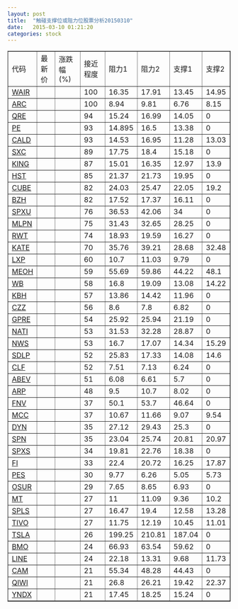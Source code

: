 ```yaml
---
layout: post
title:  "触碰支撑位或阻力位股票分析20150310"
date:   2015-03-10 01:21:20
categories: stock
---
```

<script type="text/javascript">
var stockList = []
stockList.push('gb_wair');
stockList.push('gb_arc');
stockList.push('gb_qre');
stockList.push('gb_pe');
stockList.push('gb_cald');
stockList.push('gb_sxc');
stockList.push('gb_king');
stockList.push('gb_hst');
stockList.push('gb_cube');
stockList.push('gb_bzh');
stockList.push('gb_spxu');
stockList.push('gb_mlpn');
stockList.push('gb_rwt');
stockList.push('gb_kate');
stockList.push('gb_lxp');
stockList.push('gb_meoh');
stockList.push('gb_wb');
stockList.push('gb_kbh');
stockList.push('gb_czz');
stockList.push('gb_gpre');
stockList.push('gb_nati');
stockList.push('gb_nws');
stockList.push('gb_sdlp');
stockList.push('gb_clf');
stockList.push('gb_abev');
stockList.push('gb_arp');
stockList.push('gb_fnv');
stockList.push('gb_mcc');
stockList.push('gb_dyn');
stockList.push('gb_spn');
stockList.push('gb_spxs');
stockList.push('gb_fi');
stockList.push('gb_pes');
stockList.push('gb_osur');
stockList.push('gb_mt');
stockList.push('gb_spls');
stockList.push('gb_tivo');
stockList.push('gb_tsla');
stockList.push('gb_bmo');
stockList.push('gb_line');
stockList.push('gb_cam');
stockList.push('gb_qiwi');
stockList.push('gb_yndx');
</script>
<table border="1">
 <tr>
 <td>代码</td>
 <td>最新价</td>
 <td>涨跌幅(%)</td>
 <td>接近程度</td>
 <td>阻力1</td>
 <td>阻力2</td>
 <td>支撑1</td>
 <td>支撑2</td>
</tr>
  <tr id="wair" class="green">
  <td><a href="http://stock.finance.sina.com.cn/usstock/quotes/WAIR.html" target="_blank">WAIR</a></td><td></td><td></td><td>100</td><td>16.35</td><td>17.91</td><td>13.45</td><td>14.95</td></tr>
  <tr id="arc" class="green">
  <td><a href="http://stock.finance.sina.com.cn/usstock/quotes/ARC.html" target="_blank">ARC</a></td><td></td><td></td><td>100</td><td>8.94</td><td>9.81</td><td>6.76</td><td>8.15</td></tr>
  <tr id="qre" class="red">
  <td><a href="http://stock.finance.sina.com.cn/usstock/quotes/QRE.html" target="_blank">QRE</a></td><td></td><td></td><td>94</td><td>15.24</td><td>16.99</td><td>14.05</td><td>0</td></tr>
  <tr id="pe" class="green">
  <td><a href="http://stock.finance.sina.com.cn/usstock/quotes/PE.html" target="_blank">PE</a></td><td></td><td></td><td>93</td><td>14.895</td><td>16.5</td><td>13.38</td><td>0</td></tr>
  <tr id="cald" class="green">
  <td><a href="http://stock.finance.sina.com.cn/usstock/quotes/CALD.html" target="_blank">CALD</a></td><td></td><td></td><td>93</td><td>14.53</td><td>16.95</td><td>11.28</td><td>13.03</td></tr>
  <tr id="sxc" class="red">
  <td><a href="http://stock.finance.sina.com.cn/usstock/quotes/SXC.html" target="_blank">SXC</a></td><td></td><td></td><td>89</td><td>17.75</td><td>18.4</td><td>15.18</td><td>0</td></tr>
  <tr id="king" class="red">
  <td><a href="http://stock.finance.sina.com.cn/usstock/quotes/KING.html" target="_blank">KING</a></td><td></td><td></td><td>87</td><td>15.01</td><td>16.35</td><td>12.97</td><td>13.9</td></tr>
  <tr id="hst" class="green">
  <td><a href="http://stock.finance.sina.com.cn/usstock/quotes/HST.html" target="_blank">HST</a></td><td></td><td></td><td>85</td><td>21.37</td><td>21.73</td><td>19.95</td><td>0</td></tr>
  <tr id="cube" class="green">
  <td><a href="http://stock.finance.sina.com.cn/usstock/quotes/CUBE.html" target="_blank">CUBE</a></td><td></td><td></td><td>82</td><td>24.03</td><td>25.47</td><td>22.05</td><td>19.2</td></tr>
  <tr id="bzh" class="green">
  <td><a href="http://stock.finance.sina.com.cn/usstock/quotes/BZH.html" target="_blank">BZH</a></td><td></td><td></td><td>82</td><td>17.52</td><td>17.37</td><td>16.11</td><td>0</td></tr>
  <tr id="spxu" class="red">
  <td><a href="http://stock.finance.sina.com.cn/usstock/quotes/SPXU.html" target="_blank">SPXU</a></td><td></td><td></td><td>76</td><td>36.53</td><td>42.06</td><td>34</td><td>0</td></tr>
  <tr id="mlpn" class="red">
  <td><a href="http://stock.finance.sina.com.cn/usstock/quotes/MLPN.html" target="_blank">MLPN</a></td><td></td><td></td><td>75</td><td>31.43</td><td>32.65</td><td>28.25</td><td>0</td></tr>
  <tr id="rwt" class="red">
  <td><a href="http://stock.finance.sina.com.cn/usstock/quotes/RWT.html" target="_blank">RWT</a></td><td></td><td></td><td>74</td><td>18.93</td><td>19.59</td><td>16.27</td><td>0</td></tr>
  <tr id="kate" class="green">
  <td><a href="http://stock.finance.sina.com.cn/usstock/quotes/KATE.html" target="_blank">KATE</a></td><td></td><td></td><td>70</td><td>35.76</td><td>39.21</td><td>28.68</td><td>32.48</td></tr>
  <tr id="lxp" class="green">
  <td><a href="http://stock.finance.sina.com.cn/usstock/quotes/LXP.html" target="_blank">LXP</a></td><td></td><td></td><td>60</td><td>10.7</td><td>11.03</td><td>9.79</td><td>0</td></tr>
  <tr id="meoh" class="red">
  <td><a href="http://stock.finance.sina.com.cn/usstock/quotes/MEOH.html" target="_blank">MEOH</a></td><td></td><td></td><td>59</td><td>55.69</td><td>59.86</td><td>44.22</td><td>48.1</td></tr>
  <tr id="wb" class="green">
  <td><a href="http://stock.finance.sina.com.cn/usstock/quotes/WB.html" target="_blank">WB</a></td><td></td><td></td><td>58</td><td>16.8</td><td>19.09</td><td>13.08</td><td>14.22</td></tr>
  <tr id="kbh" class="red">
  <td><a href="http://stock.finance.sina.com.cn/usstock/quotes/KBH.html" target="_blank">KBH</a></td><td></td><td></td><td>57</td><td>13.86</td><td>14.42</td><td>11.96</td><td>0</td></tr>
  <tr id="czz" class="green">
  <td><a href="http://stock.finance.sina.com.cn/usstock/quotes/CZZ.html" target="_blank">CZZ</a></td><td></td><td></td><td>56</td><td>8.6</td><td>7.8</td><td>6.82</td><td>0</td></tr>
  <tr id="gpre" class="red">
  <td><a href="http://stock.finance.sina.com.cn/usstock/quotes/GPRE.html" target="_blank">GPRE</a></td><td></td><td></td><td>54</td><td>25.92</td><td>25.94</td><td>21.19</td><td>0</td></tr>
  <tr id="nati" class="red">
  <td><a href="http://stock.finance.sina.com.cn/usstock/quotes/NATI.html" target="_blank">NATI</a></td><td></td><td></td><td>53</td><td>31.53</td><td>32.28</td><td>28.87</td><td>0</td></tr>
  <tr id="nws" class="red">
  <td><a href="http://stock.finance.sina.com.cn/usstock/quotes/NWS.html" target="_blank">NWS</a></td><td></td><td></td><td>53</td><td>16.7</td><td>17.07</td><td>14.34</td><td>15.29</td></tr>
  <tr id="sdlp" class="green">
  <td><a href="http://stock.finance.sina.com.cn/usstock/quotes/SDLP.html" target="_blank">SDLP</a></td><td></td><td></td><td>52</td><td>25.83</td><td>17.33</td><td>14.08</td><td>14.6</td></tr>
  <tr id="clf" class="green">
  <td><a href="http://stock.finance.sina.com.cn/usstock/quotes/CLF.html" target="_blank">CLF</a></td><td></td><td></td><td>52</td><td>7.51</td><td>7.13</td><td>6.24</td><td>0</td></tr>
  <tr id="abev" class="red">
  <td><a href="http://stock.finance.sina.com.cn/usstock/quotes/ABEV.html" target="_blank">ABEV</a></td><td></td><td></td><td>51</td><td>6.08</td><td>6.61</td><td>5.7</td><td>0</td></tr>
  <tr id="arp" class="red">
  <td><a href="http://stock.finance.sina.com.cn/usstock/quotes/ARP.html" target="_blank">ARP</a></td><td></td><td></td><td>48</td><td>9.5</td><td>10.7</td><td>8.02</td><td>0</td></tr>
  <tr id="fnv" class="red">
  <td><a href="http://stock.finance.sina.com.cn/usstock/quotes/FNV.html" target="_blank">FNV</a></td><td></td><td></td><td>37</td><td>50.1</td><td>53.7</td><td>46.64</td><td>0</td></tr>
  <tr id="mcc" class="green">
  <td><a href="http://stock.finance.sina.com.cn/usstock/quotes/MCC.html" target="_blank">MCC</a></td><td></td><td></td><td>37</td><td>10.67</td><td>11.66</td><td>9.07</td><td>9.54</td></tr>
  <tr id="dyn" class="red">
  <td><a href="http://stock.finance.sina.com.cn/usstock/quotes/DYN.html" target="_blank">DYN</a></td><td></td><td></td><td>35</td><td>27.12</td><td>29.43</td><td>25.3</td><td>0</td></tr>
  <tr id="spn" class="red">
  <td><a href="http://stock.finance.sina.com.cn/usstock/quotes/SPN.html" target="_blank">SPN</a></td><td></td><td></td><td>35</td><td>23.04</td><td>25.74</td><td>20.81</td><td>20.97</td></tr>
  <tr id="spxs" class="red">
  <td><a href="http://stock.finance.sina.com.cn/usstock/quotes/SPXS.html" target="_blank">SPXS</a></td><td></td><td></td><td>34</td><td>19.81</td><td>22.76</td><td>18.38</td><td>0</td></tr>
  <tr id="fi" class="green">
  <td><a href="http://stock.finance.sina.com.cn/usstock/quotes/FI.html" target="_blank">FI</a></td><td></td><td></td><td>33</td><td>22.4</td><td>20.72</td><td>16.25</td><td>17.87</td></tr>
  <tr id="pes" class="green">
  <td><a href="http://stock.finance.sina.com.cn/usstock/quotes/PES.html" target="_blank">PES</a></td><td></td><td></td><td>30</td><td>9.77</td><td>6.26</td><td>5.05</td><td>5.73</td></tr>
  <tr id="osur" class="green">
  <td><a href="http://stock.finance.sina.com.cn/usstock/quotes/OSUR.html" target="_blank">OSUR</a></td><td></td><td></td><td>29</td><td>7.65</td><td>8.65</td><td>6.93</td><td>0</td></tr>
  <tr id="mt" class="red">
  <td><a href="http://stock.finance.sina.com.cn/usstock/quotes/MT.html" target="_blank">MT</a></td><td></td><td></td><td>27</td><td>11</td><td>11.09</td><td>9.36</td><td>10.2</td></tr>
  <tr id="spls" class="red">
  <td><a href="http://stock.finance.sina.com.cn/usstock/quotes/SPLS.html" target="_blank">SPLS</a></td><td></td><td></td><td>27</td><td>16.47</td><td>19.4</td><td>12.58</td><td>13.28</td></tr>
  <tr id="tivo" class="green">
  <td><a href="http://stock.finance.sina.com.cn/usstock/quotes/TIVO.html" target="_blank">TIVO</a></td><td></td><td></td><td>27</td><td>11.75</td><td>12.19</td><td>10.45</td><td>11.01</td></tr>
  <tr id="tsla" class="red">
  <td><a href="http://stock.finance.sina.com.cn/usstock/quotes/TSLA.html" target="_blank">TSLA</a></td><td></td><td></td><td>26</td><td>199.25</td><td>210.81</td><td>187.04</td><td>0</td></tr>
  <tr id="bmo" class="green">
  <td><a href="http://stock.finance.sina.com.cn/usstock/quotes/BMO.html" target="_blank">BMO</a></td><td></td><td></td><td>24</td><td>66.93</td><td>63.54</td><td>59.62</td><td>0</td></tr>
  <tr id="line" class="green">
  <td><a href="http://stock.finance.sina.com.cn/usstock/quotes/LINE.html" target="_blank">LINE</a></td><td></td><td></td><td>24</td><td>22.18</td><td>13.31</td><td>9.68</td><td>11.73</td></tr>
  <tr id="cam" class="red">
  <td><a href="http://stock.finance.sina.com.cn/usstock/quotes/CAM.html" target="_blank">CAM</a></td><td></td><td></td><td>21</td><td>55.34</td><td>48.28</td><td>44.43</td><td>0</td></tr>
  <tr id="qiwi" class="green">
  <td><a href="http://stock.finance.sina.com.cn/usstock/quotes/QIWI.html" target="_blank">QIWI</a></td><td></td><td></td><td>21</td><td>26.8</td><td>26.21</td><td>19.42</td><td>22.37</td></tr>
  <tr id="yndx" class="green">
  <td><a href="http://stock.finance.sina.com.cn/usstock/quotes/YNDX.html" target="_blank">YNDX</a></td><td></td><td></td><td>21</td><td>17.45</td><td>18.25</td><td>15.24</td><td>0</td></tr>
</table>
